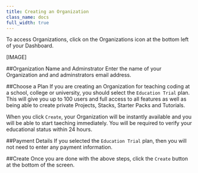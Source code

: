 ```yaml
---
title: Creating an Organization
class_name: docs
full_width: true
---
```


To access Organizations, click on the Organizations icon at the bottom left of your Dashboard.

[IMAGE]

##Organization Name and Adminstrator
Enter the name of your Organization and and adminstrators email address.

##Choose a Plan
If you are creating an Organization for teaching coding at a school, college or university, you should select the `Education Trial` plan. This will give you up to 100 users and full access to all features as well as being able to create private Projects, Stacks, Starter Packs and Tutorials.

When you click `Create`, your Organization will be instantly available and you will be able to start taeching immediately. You will be required to verify your educational status within 24 hours.

##Payment Details
If you selected the `Education Trial` plan, then you will not need to enter any payment information.

##Create
Once you are done with the above steps, click the `Create` button at the bottom of the screen.



